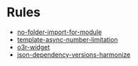 # Rules

- [no-folder-import-for-module](./rules/no-folder-import-for-module.md)
- [template-async-number-limitation](./rules/template-async-number-limitation.md)
- [o3r-widget](./rules/o3r-widget-tags.md)
- [json-dependency-versions-harmonize](./rules/json-dependency-versions-harmonize.md)
